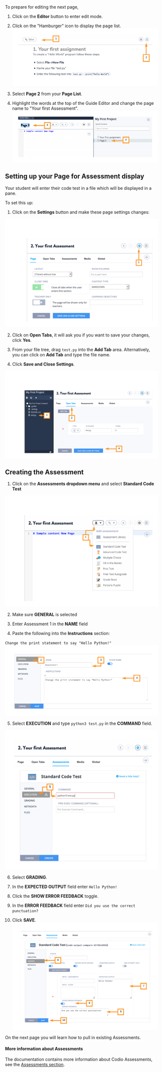 To prepare for editing the next page,

1. Click on the **Editor** button to enter edit mode.

2. Click on the "Hamburger" icon to display the page list.
![.guides/img/editPageTwo](.guides/img/editPageTwo.png)

3. Select **Page 2** from your **Page List**. 

4. Highlight the words at the top of the Guide Editor and change the page name to "Your first Assessment".
![.guides/img/pageTwo](.guides/img/pageTwo.png)

## Setting up your Page for Assessment display
Your student will enter their code test in a file which will be displayed in a pane. 

To set this up: 

1. Click on the **Settings** button and make these page settings changes:


![.guides/img/pageSettings](.guides/img/pageSettings.png)

2. Click on **Open Tabs**, it will ask you if you want to save your changes, click **Yes**. 

3. From your file tree, drag `test.py` into the **Add Tab** area. Alternatively, you can click on **Add Tab** and type the file name.

4. Click **Save and Close Settings**.

![.guides/img/openTabs](.guides/img/openTabs.png)

## Creating the Assessment
1. Click on the **Assessments dropdown menu** and select **Standard Code Test**

![.guides/img/assessmentDropdown](.guides/img/assessmentDropdown.png)

2. Make sure **GENERAL** is selected

3. Enter Assessment 1 in the **NAME** field

4. Paste the following into the **Instructions** section:

`Change the print statement to say "Hello Python!"`
![.guides/img/generalAssessment](.guides/img/generalAssessment.png)

5. Select **EXECUTION** and type `python3 test.py` in the **COMMAND** field.

![.guides/img/executionAssessment](.guides/img/executionAssessment.png)


6. Select **GRADING**.

7. In the **EXPECTED OUTPUT** field enter `Hello Python!` 

8. Click the **SHOW ERROR FEEDBACK** toggle.

9. In the **ERROR FEEDBACK** field enter `Did you use the correct punctuation?` 

10. Click **SAVE**.
![.guides/img/gradingAssessment](.guides/img/gradingAssessment.png)

On the next page you will learn how to pull in existing Assessments. 

#### More information about Assessments
The documentation contains more information about Codio Assessments, see the  [Assessments section](https://docs.codio.com/instructors/authoring/assessments/assessments.html#id1).
